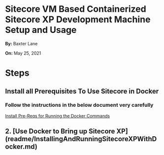 # Sitecore VM Based Containerized Sitecore XP Development Machine Setup and Usage

**By:** Baxter Lane

**On:** May 25, 2021

# Steps

<h2> Install all Prerequisites To Use Sitecore in Docker</h2>

<h3>Follow the instructions in the below document very carefully</h3>

[Install Pre-Reqs for Running the Docker Commands](readme/VMPrerequisiteSetupLog.md)

<h2> 2. [Use Docker to Bring up Sitecore XP](readme/InstallingAndRunningSitecoreXPWithDocker.md)</h2>